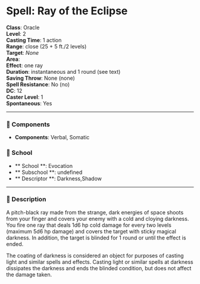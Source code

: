 
# Spell: Ray of the Eclipse
**Class**: Oracle  
**Level**: 2  
**Casting Time**: 1 action  
**Range**: close (25 + 5 ft./2 levels)  
**Target**: _None_  
**Area**:   
**Effect**: one ray  
**Duration**: instantaneous and 1 round (see text)  
**Saving Throw**: None (none)  
**Spell Resistance**: No (no)  
**DC**: 12  
**Caster Level**: 1  
**Spontaneous**: Yes

---

### 🔮 Components
- **Components**: Verbal, Somatic

### 🏫 School
- ** School **: Evocation
- ** Subschool **: undefined
- ** Descriptor **: Darkness,Shadow
---

### 📜 Description
A pitch-black ray made from the strange, dark energies of space shoots from your finger and covers your enemy with a cold and cloying darkness. You fire one ray that deals 1d6 hp cold damage for every two levels (maximum 5d6 hp damage) and covers the target with sticky magical darkness. In addition, the target is blinded for 1 round or until the effect is ended.

The coating of darkness is considered an object for purposes of casting light and similar spells and effects. Casting light or similar spells at darkness dissipates the darkness and ends the blinded condition, but does not affect the damage taken.
